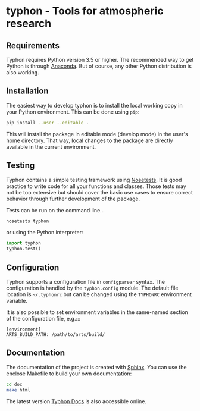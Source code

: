 # typhon - Tools for atmospheric research

## Requirements
Typhon requires Python version 3.5 or higher. The recommended way to get Python
is through [Anaconda]. But of course, any other Python distribution is also
working.

## Installation
The easiest way to develop typhon is to install the local working copy in your
Python environment. This can be done using ``pip``:
```bash
pip install --user --editable .
```

This will install the package in editable mode (develop mode) in the user's
home directory. That way, local changes to the package are directly available
in the current environment.

## Testing
Typhon contains a simple testing framework using [Nosetests]. It is good
practice to write code for all your functions and classes. Those tests may not
be too extensive but should cover the basic use cases to ensure correct
behavior through further development of the package.

Tests can be run on the command line...
```bash
nosetests typhon
```
or using the Python interpreter:
```python
import typhon
typhon.test()
```

## Configuration
Typhon supports a configuration file in ``configparser`` syntax. The
configuration is handled by the ``typhon.config`` module. The default file
location is ``~/.typhonrc`` but can be changed using the ``TYPHONRC``
environment variable.

It is also possible to set environment variables in the same-named
section of the configuration file, e.g.:::

    [environment]
    ARTS_BUILD_PATH: /path/to/arts/build/

## Documentation
The documentation of the project is created with [Sphinx]. You can use the
enclose Makefile to build your own documentation:
```bash
cd doc
make html
```

The latest version [Typhon Docs] is also accessible online.

[Sphinx]: www.sphinx-doc.org
[Anaconda]: https://www.continuum.io/downloads
[Typhon Docs]: https://radiativetransfer.org/misc/typhon/doc-trunk
[Nosetests]: http://nose.readthedocs.io/
